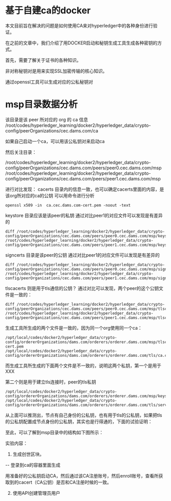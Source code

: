 # 基于自建ca的docker

本文目前旨在解决的问题是如何使用CA来对hyperledger中的各种身份进行验证。

在之前的文章中，我们介绍了用DOCKER启动和秘钥生成工具生成各种密钥的方式。

首先，需要了解关于证书的各种知识。

非对称秘钥对是用来实现SSL加密传输的核心知识。

通过openssl工具可以生成对应的公私秘钥对


# msp目录数据分析

该目录是该 peer 所对应的 org 的 ca 信息
/root/codes/hyperledger_learning/docker2/hyperledger_data/crypto-config/peerOrganizations/cec.dams.com/ca

如果自己启动一个ca，可以用该公私钥对来启动ca


然后关注目录：

/root/codes/hyperledger_learning/docker2/hyperledger_data/crypto-config/peerOrganizations/cec.dams.com/peers/peer0.cec.dams.com/msp
/root/codes/hyperledger_learning/docker2/hyperledger_data/crypto-config/peerOrganizations/cec.dams.com/peers/peer1.cec.dams.com/msp

进行对比发现：
cacerts 目录内的信息一致，也可以确定cacerts里面的内容，是该org所对应的ca的公钥
可以用命令进行分析
```cassandraql
openssl x509 -in  ca.cec.dams.com-cert.pem -noout -text
```

keystore 目录应该是该peer的私钥
通过对比peer1的对应文件可以发现是有差异的
```cassandraql
diff /root/codes/hyperledger_learning/docker2/hyperledger_data/crypto-config/peerOrganizations/cec.dams.com/peers/peer0.cec.dams.com/msp/keystore/* /root/codes/hyperledger_learning/docker2/hyperledger_data/crypto-config/peerOrganizations/cec.dams.com/peers/peer1.cec.dams.com/msp/keystore/*
```

signcerts 目录是该peer的公钥
通过对比peer1的对应文件可以发现是有差异的

```cgo
diff /root/codes/hyperledger_learning/docker2/hyperledger_data/crypto-config/peerOrganizations/cec.dams.com/peers/peer0.cec.dams.com/msp/signcerts/*pem /root/codes/hyperledger_learning/docker2/hyperledger_data/crypto-config/peerOrganizations/cec.dams.com/peers/peer1.cec.dams.com/msp/signcerts/*pem
```


tlscacerts 则是用于tls通信的公钥？
通过对比可以发现，两个peer的这个公钥文件是一致的：

```cassandraql
diff /root/codes/hyperledger_learning/docker2/hyperledger_data/crypto-config/peerOrganizations/cec.dams.com/peers/peer0.cec.dams.com/msp/tlscacerts/*pem /root/codes/hyperledger_learning/docker2/hyperledger_data/crypto-config/peerOrganizations/cec.dams.com/peers/peer1.cec.dams.com/msp/tlscacerts/*pem
```

生成工具所生成的两个文件是一致的，因为同一个org使用同一个ca：

```cgo
/opt/local/codes/docker2/hyperledger_data/crypto-config/ordererOrganizations/dams.com/orderers/orderer.dams.com/msp/tlscacerts/tlsca.dams.com-cert.pem 
/opt/local/codes/docker2/hyperledger_data/crypto-config/ordererOrganizations/dams.com/orderers/orderer.dams.com/tls/ca.crt
```

而生成工具所生成的下面两个文件是不一致的，说明这两个私钥，第一个是用于XXX

第二个则是用于建立tls连接时，peer的tls私钥

```cgo
/opt/local/codes/docker2/hyperledger_data/crypto-config/ordererOrganizations/dams.com/orderers/orderer.dams.com/msp/keystore/4174565b5e7d72f524ac8d2297a982cf24e658f125e1b84617cf9dbe58595181_sk 
/opt/local/codes/docker2/hyperledger_data/crypto-config/ordererOrganizations/dams.com/orderers/orderer.dams.com/tls/server.key
```

从上面可以推测出，节点有自己身份的公私钥，也有用于tls的公私钥，如果把tls的公私钥配置成节点身份的公私钥，其实也是行得通的，下面的试验证明：


至此，可以了解到msp目录中的结构如下图所示：



实验内容：

1. 生成创世区块。

-- 登录到ca的容器里面生成


用准备好的公私钥启动CA，然后通过该CA注册账号，然后enroll账号，查看所获取到的cacert（CA公钥）是否和CA注册时候的一致。

2. 使用API创建管理员用户 

